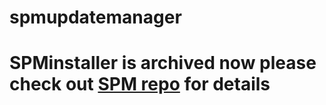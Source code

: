# spmupdatemanager
# SPMinstaller is archived now please check out [SPM repo](https://github.com/Bultek/SharpPackageManager) for details 
